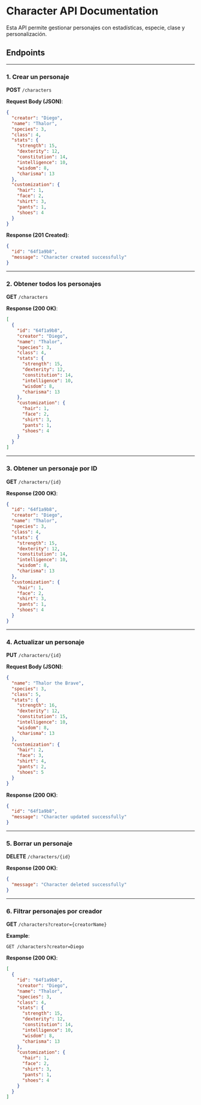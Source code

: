 # Character API Documentation

Esta API permite gestionar personajes con estadísticas, especie, clase y personalización.

## Endpoints

---

### **1. Crear un personaje**

**POST** `/characters`

**Request Body (JSON)**:

```json
{
  "creator": "Diego",
  "name": "Thalor",
  "species": 3,
  "class": 4,
  "stats": {
    "strength": 15,
    "dexterity": 12,
    "constitution": 14,
    "intelligence": 10,
    "wisdom": 8,
    "charisma": 13
  },
  "customization": {
    "hair": 1,
    "face": 2,
    "shirt": 3,
    "pants": 1,
    "shoes": 4
  }
}
```

**Response (201 Created)**:

```json
{
  "id": "64f1a9b8",
  "message": "Character created successfully"
}
```

---

### **2. Obtener todos los personajes**

**GET** `/characters`

**Response (200 OK)**:

```json
[
  {
    "id": "64f1a9b8",
    "creator": "Diego",
    "name": "Thalor",
    "species": 3,
    "class": 4,
    "stats": {
      "strength": 15,
      "dexterity": 12,
      "constitution": 14,
      "intelligence": 10,
      "wisdom": 8,
      "charisma": 13
    },
    "customization": {
      "hair": 1,
      "face": 2,
      "shirt": 3,
      "pants": 1,
      "shoes": 4
    }
  }
]
```

---

### **3. Obtener un personaje por ID**

**GET** `/characters/{id}`

**Response (200 OK)**:

```json
{
  "id": "64f1a9b8",
  "creator": "Diego",
  "name": "Thalor",
  "species": 3,
  "class": 4,
  "stats": {
    "strength": 15,
    "dexterity": 12,
    "constitution": 14,
    "intelligence": 10,
    "wisdom": 8,
    "charisma": 13
  },
  "customization": {
    "hair": 1,
    "face": 2,
    "shirt": 3,
    "pants": 1,
    "shoes": 4
  }
}
```

---

### **4. Actualizar un personaje**

**PUT** `/characters/{id}`

**Request Body (JSON)**:

```json
{
  "name": "Thalor the Brave",
  "species": 3,
  "class": 5,
  "stats": {
    "strength": 16,
    "dexterity": 12,
    "constitution": 15,
    "intelligence": 10,
    "wisdom": 8,
    "charisma": 13
  },
  "customization": {
    "hair": 2,
    "face": 3,
    "shirt": 4,
    "pants": 2,
    "shoes": 5
  }
}
```

**Response (200 OK)**:

```json
{
  "id": "64f1a9b8",
  "message": "Character updated successfully"
}
```

---

### **5. Borrar un personaje**

**DELETE** `/characters/{id}`

**Response (200 OK)**:

```json
{
  "message": "Character deleted successfully"
}
```

---

### **6. Filtrar personajes por creador**

**GET** `/characters?creator={creatorName}`

**Example**:

```
GET /characters?creator=Diego
```

**Response (200 OK)**:

```json
[
  {
    "id": "64f1a9b8",
    "creator": "Diego",
    "name": "Thalor",
    "species": 3,
    "class": 4,
    "stats": {
      "strength": 15,
      "dexterity": 12,
      "constitution": 14,
      "intelligence": 10,
      "wisdom": 8,
      "charisma": 13
    },
    "customization": {
      "hair": 1,
      "face": 2,
      "shirt": 3,
      "pants": 1,
      "shoes": 4
    }
  }
]
```

